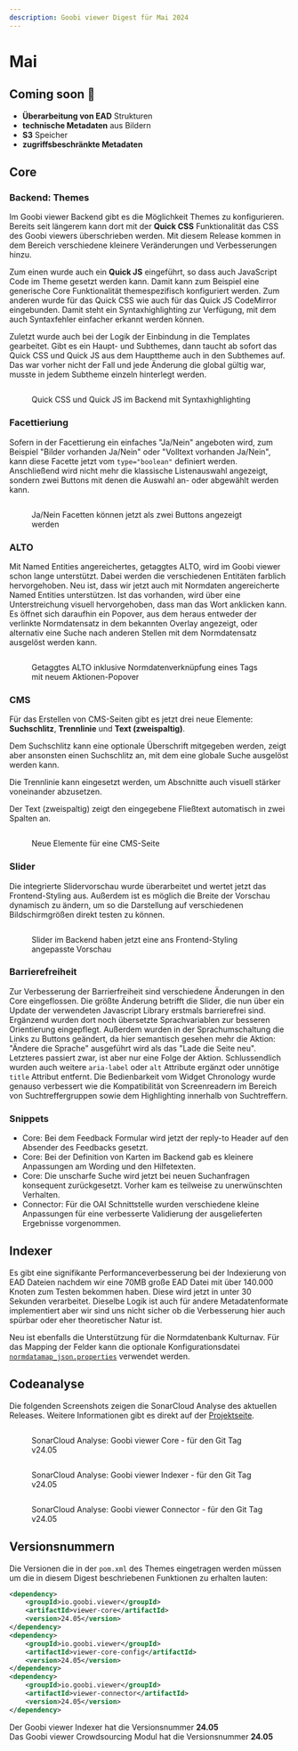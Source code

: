 ```yaml
---
description: Goobi viewer Digest für Mai 2024
---
```


# Mai

## Coming soon :rocket:

* **Überarbeitung von EAD** Strukturen
* **technische Metadaten** aus Bildern
* **S3** Speicher
* **zugriffsbeschränkte Metadaten**

## Core

### Backend: Themes

Im Goobi viewer Backend gibt es die Möglichkeit Themes zu konfigurieren. Bereits seit längerem kann dort mit der **Quick CSS** Funktionalität das CSS des Goobi viewers überschrieben werden. Mit diesem Release kommen in dem Bereich verschiedene kleinere Veränderungen und Verbesserungen hinzu.

Zum einen wurde auch ein **Quick JS** eingeführt, so dass auch JavaScript Code im Theme gesetzt werden kann. Damit kann zum Beispiel eine generische Core Funktionalität themespezifisch konfiguriert werden. Zum anderen wurde für das Quick CSS wie auch für das Quick JS CodeMirror eingebunden. Damit steht ein Syntaxhighlighting zur Verfügung, mit dem auch Syntaxfehler einfacher erkannt werden können.

Zuletzt wurde auch bei der Logik der Einbindung in die Templates gearbeitet. Gibt es ein Haupt- und Subthemes, dann taucht ab sofort das Quick CSS und Quick JS aus dem Haupttheme auch in den Subthemes auf. Das war vorher nicht der Fall und jede Änderung die global gültig war, musste in jedem Subtheme einzeln hinterlegt werden.

<figure><img src="../.gitbook/assets/24.05_DE_codemirror-backend.png" alt=""><figcaption><p>Quick CSS und Quick JS im Backend mit Syntaxhighlighting</p></figcaption></figure>

### Facettieriung

Sofern in der Facettierung ein einfaches "Ja/Nein" angeboten wird, zum Beispiel "Bilder vorhanden Ja/Nein" oder "Volltext vorhanden Ja/Nein", kann diese Facette jetzt vom `type="boolean"` definiert werden. Anschließend wird nicht mehr die klassische Listenauswahl angezeigt, sondern zwei Buttons mit denen die Auswahl an- oder abgewählt werden kann.

<figure><img src="../.gitbook/assets/24.05_DE_boolean-facet.png" alt=""><figcaption><p>Ja/Nein Facetten können jetzt als zwei Buttons angezeigt werden</p></figcaption></figure>

### ALTO

Mit Named Entities angereichertes, getaggtes ALTO, wird im Goobi viewer schon lange unterstützt. Dabei werden die verschiedenen Entitäten farblich hervorgehoben. Neu ist, dass wir jetzt auch mit Normdaten angereicherte Named Entities unterstützen. Ist das vorhanden, wird über eine Unterstreichung visuell hervorgehoben, dass man das Wort anklicken kann. Es öffnet sich daraufhin ein Popover, aus dem heraus entweder der verlinkte Normdatensatz in dem bekannten Overlay angezeigt, oder alternativ eine Suche nach anderen Stellen mit dem Normdatensatz ausgelöst werden kann.

<figure><img src="../.gitbook/assets/24.05_DE_tagged-alto.png" alt=""><figcaption><p>Getaggtes ALTO inklusive Normdatenverknüpfung eines Tags mit neuem Aktionen-Popover</p></figcaption></figure>

### CMS

Für das Erstellen von CMS-Seiten gibt es jetzt drei neue Elemente: **Suchschlitz**, **Trennlinie** und **Text (zweispaltig)**.

Dem Suchschlitz kann eine optionale Überschrift mitgegeben werden, zeigt aber ansonsten einen Suchschlitz an, mit dem eine globale Suche ausgelöst werden kann.

Die Trennlinie kann eingesetzt werden, um Abschnitte auch visuell stärker voneinander abzusetzen.

Der Text (zweispaltig) zeigt den eingegebene Fließtext automatisch in zwei Spalten an.

<figure><img src="../.gitbook/assets/24.05_DE_cms-elements.png" alt=""><figcaption><p>Neue Elemente für eine CMS-Seite</p></figcaption></figure>

### Slider

Die integrierte Slidervorschau wurde überarbeitet und wertet jetzt das Frontend-Styling aus. Außerdem ist es möglich die Breite der Vorschau dynamisch zu ändern, um so die Darstellung auf verschiedenen Bildschirmgrößen direkt testen zu können.

<figure><img src="../.gitbook/assets/24.05_DE_slider-preview.png" alt=""><figcaption><p>Slider im Backend haben jetzt eine ans Frontend-Styling angepasste Vorschau</p></figcaption></figure>

### Barrierefreiheit

Zur Verbesserung der Barrierfreiheit sind verschiedene Änderungen in den Core eingeflossen. Die größte Änderung betrifft die Slider, die nun über ein Update der verwendeten Javascript Library erstmals barrierefrei sind. Ergänzend wurden dort noch übersetzte Sprachvariablen zur besseren Orientierung eingepflegt. Außerdem wurden in der Sprachumschaltung die Links zu Buttons geändert, da hier semantisch gesehen mehr die Aktion: "Ändere die Sprache" ausgeführt wird als das "Lade die Seite neu". Letzteres passiert zwar, ist aber nur eine Folge der Aktion. Schlussendlich wurden auch weitere `aria-label` oder `alt` Attribute ergänzt oder unnötige `title` Attribut entfernt. Die Bedienbarkeit vom Widget Chronology wurde genauso verbessert wie die Kompatibilität von Screenreadern im Bereich von Suchtreffergruppen sowie dem Highlighting innerhalb von Suchtreffern.

### Snippets

* Core: Bei dem Feedback Formular wird jetzt der reply-to Header auf den Absender des Feedbacks gesetzt.
* Core: Bei der Definition von Karten im Backend gab es kleinere Anpassungen am Wording und den Hilfetexten.
* Core: Die unscharfe Suche wird jetzt bei neuen Suchanfragen konsequent zurückgesetzt. Vorher kam es teilweise zu unerwünschten Verhalten.
* Connector: Für die OAI Schnittstelle wurden verschiedene kleine Anpassungen für eine verbesserte Validierung der ausgelieferten Ergebnisse vorgenommen.

## Indexer

Es gibt eine signifikante Performanceverbesserung bei der Indexierung von EAD Dateien nachdem wir eine 70MB große EAD Datei mit über 140.000 Knoten zum Testen bekommen haben. Diese wird jetzt in unter 30 Sekunden verarbeitet. Dieselbe Logik ist auch für andere Metadatenformate implementiert aber wir sind uns nicht sicher ob die Verbesserung hier auch spürbar oder eher theoretischer Natur ist.

Neu ist ebenfalls die Unterstützung für die Normdatenbank Kulturnav. Für das Mapping der Felder kann die optionale Konfigurationsdatei [`normdatamap_json.properties`](https://github.com/intranda/goobi-viewer-core-config/blob/develop/goobi-viewer-core-config/src/main/resources/install/normdatamap\_json.properties) verwendet werden.

## Codeanalyse

Die folgenden Screenshots zeigen die SonarCloud Analyse des aktuellen Releases. Weitere Informationen gibt es direkt auf der [Projektseite](https://sonarcloud.io/organizations/intranda/projects).

<figure><img src="../.gitbook/assets/24.05_sonar-core.png" alt=""><figcaption><p>SonarCloud Analyse: Goobi viewer Core - für den Git Tag v24.05</p></figcaption></figure>

<figure><img src="../.gitbook/assets/24.05_sonar-indexer.png" alt=""><figcaption><p>SonarCloud Analyse: Goobi viewer Indexer - für den Git Tag v24.05</p></figcaption></figure>

<figure><img src="../.gitbook/assets/24.05_sonar-connector.png" alt=""><figcaption><p>SonarCloud Analyse: Goobi viewer Connector - für den Git Tag v24.05</p></figcaption></figure>

## Versionsnummern

Die Versionen die in der `pom.xml` des Themes eingetragen werden müssen um die in diesem Digest beschriebenen Funktionen zu erhalten lauten:

```xml
<dependency>
    <groupId>io.goobi.viewer</groupId>
    <artifactId>viewer-core</artifactId>
    <version>24.05</version>
</dependency>
<dependency>
    <groupId>io.goobi.viewer</groupId>
    <artifactId>viewer-core-config</artifactId>
    <version>24.05</version>
</dependency>
<dependency>
    <groupId>io.goobi.viewer</groupId>
    <artifactId>viewer-connector</artifactId>
    <version>24.05</version>
</dependency>
```

Der Goobi viewer Indexer hat die Versionsnummer **24.05**\
Das Goobi viewer Crowdsourcing Modul hat die Versionsnummer **24.05**

